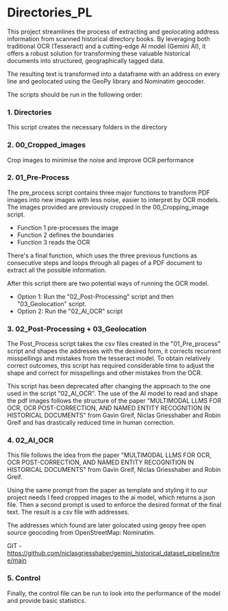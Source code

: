 # Directories_PL

This project streamlines the process of extracting and geolocating address information from scanned historical directory books. By leveraging both traditional OCR (Tesseract) and a cutting-edge AI model (Gemini AI), it offers a robust solution for transforming these valuable historical documents into structured, geographically tagged data. 


The resulting text is transformed into a dataframe with an address on every line and geolocated using the GeoPy library and Nominatim geocoder. 

The scripts should be run in the following order:
### 1. Directories
This script creates the necessary folders in the directory

### 2. 00_Cropped_images
Crop images to minimise the noise and improve OCR performance

### 2. 01_Pre-Process
The pre_process script contains three major functions to transform PDF images into new images with less noise, easier to interpret by OCR models.
The images provided are previously cropped in the 00_Cropping_image script.

* Function 1 pre-processes the image
* Function 2 defines the boundaries
* Function 3 reads the OCR

There's a final function, which uses the three previous functions as consecutive steps and loops through all pages of a PDF document to extract all the possible information.

After this script there are two potential ways of running the OCR model. 
* Option 1: Run the "02_Post-Processing" script and then "03_Geolocation" script.
* Option 2: Run the "02_AI_OCR" script

### 3. 02_Post-Processing + 03_Geolocation

The Post_Process script takes the csv files created in the "01_Pre_process" script and shapes the addresses with the desired form, it corrects recurrent misspellings and mistakes from the tesseract model. To obtain relatively correct outcomes, this script has required considerable time to adjust the shape and correct for misspellings and other mistakes from the OCR.

This script has been deprecated after changing the approach to the one used in the script "02_AI_OCR". The use of the AI model to read and shape the pdf images follows the structure of  the paper "MULTIMODAL LLMS FOR OCR, OCR POST-CORRECTION, AND NAMED ENTITY RECOGNITION IN HISTORICAL DOCUMENTS" from Gavin Greif, Niclas Griesshaber and Robin Greif and has drastically reduced time in human correction.

### 4. 02_AI_OCR

This file follows the idea from the paper "MULTIMODAL LLMS FOR OCR, OCR POST-CORRECTION, AND NAMED ENTITY RECOGNITION IN HISTORICAL DOCUMENTS" from Gavin Greif, Niclas Griesshaber and Robin Greif.

Using the same prompt from the paper as template and styling it to our project needs I feed cropped images to the ai model, which returns a json file. Then a second prompt is used to enforce the desired format of the final text. The result is a csv file with addresses.

The addresses which found are later golocated using geopy free open source geocoding from OpenStreetMap: Nominatim.

GIT - https://github.com/niclasgriesshaber/gemini_historical_dataset_pipeline/tree/main

### 5. Control
Finally, the control file can be run to look into the performance of the model and provide basic statistics. 


